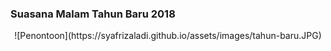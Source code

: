 ### Suasana Malam Tahun Baru 2018

<center>![Penontoon](https://syafrizaladi.github.io/assets/images/tahun-baru.JPG)</center>
